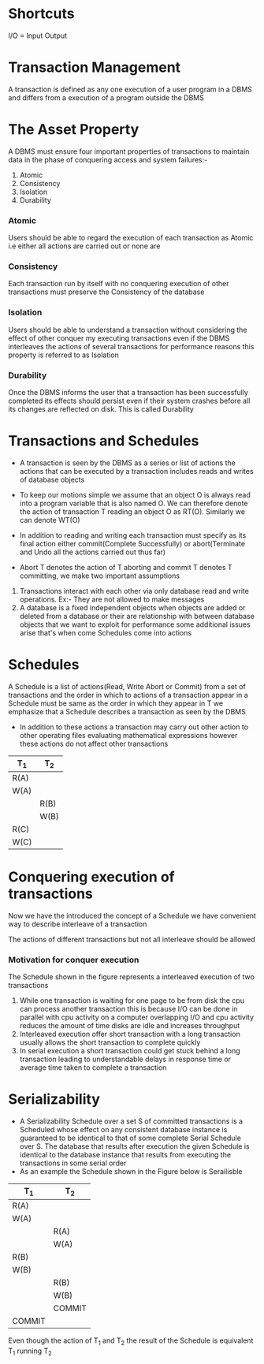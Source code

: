 # Shortcuts

I/O = Input Output

# Transaction Management

A transaction is defined as any one execution of a user program in a DBMS and differs from a execution of a program outside the DBMS

# The Asset Property

A DBMS must ensure four important properties of transactions to maintain data in the phase of conquering access and system failures:-

1. Atomic
2. Consistency
3. Isolation
4. Durability

### Atomic

Users should be able to regard the execution of each transaction as Atomic i.e either all actions are carried out or none are

### Consistency

Each transaction run by itself with no conquering execution of other transactions must preserve the Consistency of the database

### Isolation

Users should be able to understand a transaction without considering the effect of other conquer my executing transactions even if the DBMS interleaves the actions of several transactions for performance reasons this property is referred to as Isolation

### Durability

Once the DBMS informs the user that a transaction has been successfully completed its effects should persist even if their system crashes before all its changes are reflected on disk. This is called Durability

# Transactions and Schedules

- A transaction is seen by the DBMS as a series or list of actions the actions that can be executed by a transaction includes reads and writes of database objects

- To keep our motions simple we assume that an object O is always read into a program variable that is also named O. We can therefore denote the action of transaction T reading an object O as RT(O). Similarly we can denote WT(O)

- In addition to reading and writing each transaction must specify as its final action either commit(Complete Successfully) or abort(Terminate and Undo all the actions carried out thus far)

- Abort T denotes the action of T aborting and commit T denotes T committing, we make two important assumptions

1. Transactions interact with each other via only database read and write operations. Ex:- They are not allowed to make messages
2. A database is a fixed independent objects when objects are added or deleted from a database or their are relationship with between database objects that we want to exploit for performance some additional issues arise that's when come Schedules come into actions


# Schedules

A Schedule is a list of actions(Read, Write Abort or Commit) from a set of transactions and the order in which to actions of a transaction appear in a Schedule must be same as the order in which they appear in T we emphasize that a Schedule describes a transaction as seen by the DBMS

- In addition to these actions a transaction may carry out other action to other operating files evaluating mathematical expressions however these actions do not affect other transactions

| T<sub>1</sub> | T<sub>2</sub> |
| -------------- | --------------- |
| R(A) |  |
| W(A) |  |
|  | R(B)|
|  | W(B)|
| R(C) |  |
| W(C) |  |

# Conquering execution of transactions

Now we have the introduced the concept of a Schedule we have convenient way to describe interleave of a transaction

The actions of different transactions but not all interleave should be allowed

### Motivation for conquer execution

The Schedule shown in the figure represents a interleaved execution of two transactions

1. While one transaction is waiting for one page to be from disk the cpu can process another transaction this is because I/O can be done in parallel with cpu activity on a computer overlapping I/O and cpu activity reduces the amount of time disks are idle and increases throughput
2. Interleaved execution offer short transaction with a long transaction usually allows the short transaction to complete quickly
3. In serial execution a short transaction could get stuck behind a long transaction leading to understandable delays in response time or average time taken to complete a transaction

# Serializability

- A Serializability Schedule over a set S of committed transactions is a Scheduled whose effect on any consistent database instance is guaranteed to be identical to that of some complete Serial Schedule over S. The database that results after execution the given Schedule is identical to the database instance that results from executing the transactions in some serial order
- As an example the Schedule shown in the Figure below is Serailisble

| T<sub>1</sub> | T<sub>2</sub> |
| -------------- | --------------- |
| R(A) |  |
| W(A) |  |
|  | R(A)|
|  | W(A)|
| R(B) |  |
| W(B) |  |
|  |  R(B)|
|  |  W(B)|
| | COMMIT |
| COMMIT|  |

Even though the action of T<sub>1</sub> and T<sub>2</sub> the result of the Schedule is equivalent T<sub>1</sub> running T<sub>2</sub>

